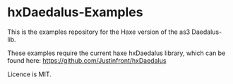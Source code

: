 hxDaedalus-Examples
===================

This is the examples repository for the Haxe version of the as3 Daedalus-lib.

These examples require the current haxe hxDaedalus library, which can be found here:
https://github.com/Justinfront/hxDaedalus

Licence is MIT.

